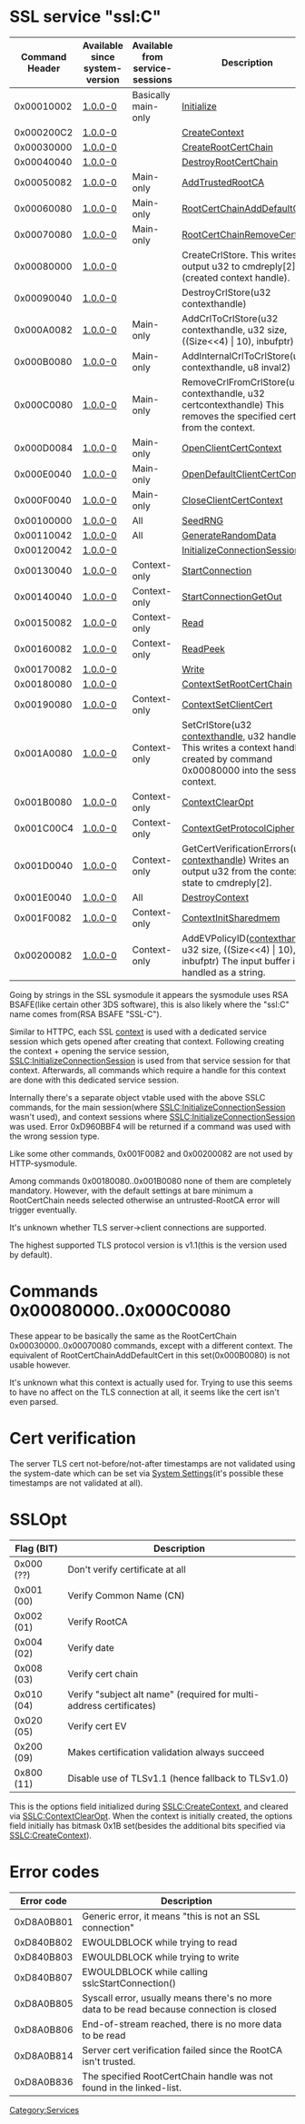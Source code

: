 # SSL service "ssl:C"

| Command Header | Available since system-version | Available from service-sessions | Description                                                                                                                                                      |
|----------------|--------------------------------|---------------------------------|------------------------------------------------------------------------------------------------------------------------------------------------------------------|
| 0x00010002     | [1.0.0-0](1.0.0-0 "wikilink")  | Basically main-only             | [Initialize](SSLC:Initialize "wikilink")                                                                                                                         |
| 0x000200C2     | [1.0.0-0](1.0.0-0 "wikilink")  |                                 | [CreateContext](SSLC:CreateContext "wikilink")                                                                                                                   |
| 0x00030000     | [1.0.0-0](1.0.0-0 "wikilink")  |                                 | [CreateRootCertChain](SSLC:CreateRootCertChain "wikilink")                                                                                                       |
| 0x00040040     | [1.0.0-0](1.0.0-0 "wikilink")  |                                 | [DestroyRootCertChain](SSLC:DestroyRootCertChain "wikilink")                                                                                                     |
| 0x00050082     | [1.0.0-0](1.0.0-0 "wikilink")  | Main-only                       | [AddTrustedRootCA](SSLC:AddTrustedRootCA "wikilink")                                                                                                             |
| 0x00060080     | [1.0.0-0](1.0.0-0 "wikilink")  | Main-only                       | [RootCertChainAddDefaultCert](SSLC:RootCertChainAddDefaultCert "wikilink")                                                                                       |
| 0x00070080     | [1.0.0-0](1.0.0-0 "wikilink")  | Main-only                       | [RootCertChainRemoveCert](SSLC:RootCertChainRemoveCert "wikilink")                                                                                               |
| 0x00080000     | [1.0.0-0](1.0.0-0 "wikilink")  |                                 | CreateCrlStore. This writes an output u32 to cmdreply\[2\](created context handle).                                                                              |
| 0x00090040     | [1.0.0-0](1.0.0-0 "wikilink")  |                                 | DestroyCrlStore(u32 contexthandle)                                                                                                                               |
| 0x000A0082     | [1.0.0-0](1.0.0-0 "wikilink")  | Main-only                       | AddCrlToCrlStore(u32 contexthandle, u32 size, ((Size\<\<4) \| 10), inbufptr)                                                                                     |
| 0x000B0080     | [1.0.0-0](1.0.0-0 "wikilink")  | Main-only                       | AddInternalCrlToCrlStore(u32 contexthandle, u8 inval2)                                                                                                           |
| 0x000C0080     | [1.0.0-0](1.0.0-0 "wikilink")  | Main-only                       | RemoveCrlFromCrlStore(u32 contexthandle, u32 certcontexthandle) This removes the specified cert from the context.                                                |
| 0x000D0084     | [1.0.0-0](1.0.0-0 "wikilink")  | Main-only                       | [OpenClientCertContext](SSLC:OpenClientCertContext "wikilink")                                                                                                   |
| 0x000E0040     | [1.0.0-0](1.0.0-0 "wikilink")  | Main-only                       | [OpenDefaultClientCertContext](SSLC:OpenDefaultClientCertContext "wikilink")                                                                                     |
| 0x000F0040     | [1.0.0-0](1.0.0-0 "wikilink")  | Main-only                       | [CloseClientCertContext](SSLC:CloseClientCertContext "wikilink")                                                                                                 |
| 0x00100000     | [1.0.0-0](1.0.0-0 "wikilink")  | All                             | [SeedRNG](SSLC:SeedRNG "wikilink")                                                                                                                               |
| 0x00110042     | [1.0.0-0](1.0.0-0 "wikilink")  | All                             | [GenerateRandomData](SSLC:GenerateRandomData "wikilink")                                                                                                         |
| 0x00120042     | [1.0.0-0](1.0.0-0 "wikilink")  |                                 | [InitializeConnectionSession](SSLC:InitializeConnectionSession "wikilink")                                                                                       |
| 0x00130040     | [1.0.0-0](1.0.0-0 "wikilink")  | Context-only                    | [StartConnection](SSLC:StartConnection "wikilink")                                                                                                               |
| 0x00140040     | [1.0.0-0](1.0.0-0 "wikilink")  | Context-only                    | [StartConnectionGetOut](SSLC:StartConnectionGetOut "wikilink")                                                                                                   |
| 0x00150082     | [1.0.0-0](1.0.0-0 "wikilink")  | Context-only                    | [Read](SSLC:Read "wikilink")                                                                                                                                     |
| 0x00160082     | [1.0.0-0](1.0.0-0 "wikilink")  | Context-only                    | [ReadPeek](SSLC:ReadPeek "wikilink")                                                                                                                             |
| 0x00170082     | [1.0.0-0](1.0.0-0 "wikilink")  |                                 | [Write](SSLC:Write "wikilink")                                                                                                                                   |
| 0x00180080     | [1.0.0-0](1.0.0-0 "wikilink")  |                                 | [ContextSetRootCertChain](SSLC:ContextSetRootCertChain "wikilink")                                                                                               |
| 0x00190080     | [1.0.0-0](1.0.0-0 "wikilink")  | Context-only                    | [ContextSetClientCert](SSLC:ContextSetClientCert "wikilink")                                                                                                     |
| 0x001A0080     | [1.0.0-0](1.0.0-0 "wikilink")  | Context-only                    | SetCrlStore(u32 [contexthandle](SSLC:CreateContext "wikilink"), u32 handle) This writes a context handle created by command 0x00080000 into the session context. |
| 0x001B0080     | [1.0.0-0](1.0.0-0 "wikilink")  | Context-only                    | [ContextClearOpt](SSLC:ContextClearOpt "wikilink")                                                                                                               |
| 0x001C00C4     | [1.0.0-0](1.0.0-0 "wikilink")  | Context-only                    | [ContextGetProtocolCipher](SSLC:ContextGetProtocolCipher "wikilink")                                                                                             |
| 0x001D0040     | [1.0.0-0](1.0.0-0 "wikilink")  | Context-only                    | GetCertVerificationErrors(u32 [contexthandle](SSLC:CreateContext "wikilink")) Writes an output u32 from the context state to cmdreply\[2\].                      |
| 0x001E0040     | [1.0.0-0](1.0.0-0 "wikilink")  | All                             | [DestroyContext](SSLC:DestroyContext "wikilink")                                                                                                                 |
| 0x001F0082     | [1.0.0-0](1.0.0-0 "wikilink")  | Context-only                    | [ContextInitSharedmem](SSLC:ContextInitSharedmem "wikilink")                                                                                                     |
| 0x00200082     | [1.0.0-0](1.0.0-0 "wikilink")  | Context-only                    | AddEVPolicyID([contexthandle](SSLC:CreateContext "wikilink"), u32 size, ((Size\<\<4) \| 10), inbufptr) The input buffer is handled as a string.                  |

Going by strings in the SSL sysmodule it appears the sysmodule uses RSA
BSAFE(like certain other 3DS software), this is also likely where the
"ssl:C" name comes from(RSA BSAFE "SSL-C").

Similar to HTTPC, each SSL [context](SSLC:CreateContext "wikilink") is
used with a dedicated service session which gets opened after creating
that context. Following creating the context + opening the service
session,
[SSLC:InitializeConnectionSession](SSLC:InitializeConnectionSession "wikilink")
is used from that service session for that context. Afterwards, all
commands which require a handle for this context are done with this
dedicated service session.

Internally there's a separate object vtable used with the above SSLC
commands, for the main session(where
[SSLC:InitializeConnectionSession](SSLC:InitializeConnectionSession "wikilink")
wasn't used), and context sessions where
[SSLC:InitializeConnectionSession](SSLC:InitializeConnectionSession "wikilink")
was used. Error 0xD960BBF4 will be returned if a command was used with
the wrong session type.

Like some other commands, 0x001F0082 and 0x00200082 are not used by
HTTP-sysmodule.

Among commands 0x00180080..0x001B0080 none of them are completely
mandatory. However, with the default settings at bare minimum a
RootCertChain needs selected otherwise an untrusted-RootCA error will
trigger eventually.

It's unknown whether TLS server-\>client connections are supported.

The highest supported TLS protocol version is v1.1(this is the version
used by default).

# Commands 0x00080000..0x000C0080

These appear to be basically the same as the RootCertChain
0x00030000..0x00070080 commands, except with a different context. The
equivalent of RootCertChainAddDefaultCert in this set(0x000B0080) is not
usable however.

It's unknown what this context is actually used for. Trying to use this
seems to have no affect on the TLS connection at all, it seems like the
cert isn't even parsed.

# Cert verification

The server TLS cert not-before/not-after timestamps are not validated
using the system-date which can be set via [System
Settings](System_Settings "wikilink")(it's possible these timestamps are
not validated at all).

# SSLOpt

| Flag (BIT) | Description                                                         |
|------------|---------------------------------------------------------------------|
| 0x000 (??) | Don't verify certificate at all                                     |
| 0x001 (00) | Verify Common Name (CN)                                             |
| 0x002 (01) | Verify RootCA                                                       |
| 0x004 (02) | Verify date                                                         |
| 0x008 (03) | Verify cert chain                                                   |
| 0x010 (04) | Verify "subject alt name" (required for multi-address certificates) |
| 0x020 (05) | Verify cert EV                                                      |
| 0x200 (09) | Makes certification validation always succeed                       |
| 0x800 (11) | Disable use of TLSv1.1 (hence fallback to TLSv1.0)                  |

This is the options field initialized during
[SSLC:CreateContext](SSLC:CreateContext "wikilink"), and cleared via
[SSLC:ContextClearOpt](SSLC:ContextClearOpt "wikilink"). When the
context is initially created, the options field initially has bitmask
0x1B set(besides the additional bits specified via
[SSLC:CreateContext](SSLC:CreateContext "wikilink")).

# Error codes

| Error code | Description                                                                               |
|------------|-------------------------------------------------------------------------------------------|
| 0xD8A0B801 | Generic error, it means "this is not an SSL connection"                                   |
| 0xD840B802 | EWOULDBLOCK while trying to read                                                          |
| 0xD840B803 | EWOULDBLOCK while trying to write                                                         |
| 0xD840B807 | EWOULDBLOCK while calling sslcStartConnection()                                           |
| 0xD8A0B805 | Syscall error, usually means there's no more data to be read because connection is closed |
| 0xD8A0B806 | End-of-stream reached, there is no more data to be read                                   |
| 0xD8A0B814 | Server cert verification failed since the RootCA isn't trusted.                           |
| 0xD8A0B836 | The specified RootCertChain handle was not found in the linked-list.                      |

[Category:Services](Category:Services "wikilink")